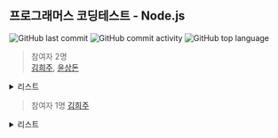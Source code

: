 ## 프로그래머스 코딩테스트 - Node.js

![GitHub last commit](https://img.shields.io/github/last-commit/hee-ju-kim/programmers_node)
![GitHub commit activity](https://img.shields.io/github/commit-activity/m/hee-ju-kim/programmers_node)
![GitHub top language](https://img.shields.io/github/languages/top/hee-ju-kim/programmers_node?color=yellow&logo=Java)


> 참여자 2명  
[김희주](https://github.com/hee-ju-kim), [윤상돈](https://github.com/kpzzy)

<details>
  <summary>리스트</summary>

  | level | 제목                                                                                                                                                                                         |날짜|
  | ----- | -------------------------------------------------------------------------------------------------------------------------------------------------------------------------------------------- |--|
  | 2     | [기능개발](https://github.com/hee-ju-kim/programmers_node/tree/main/practice/007_%EA%B8%B0%EB%8A%A5%EA%B0%9C%EB%B0%9C)                                                                                       |20240920|
  | 1     | [성격 유형 검사하기](https://github.com/hee-ju-kim/programmers_node/tree/main/practice/006_%EC%84%B1%EA%B2%A9%20%EC%9C%A0%ED%98%95%20%EA%B2%80%EC%82%AC%ED%95%98%EA%B8%B0)                                                                                       |20240919|
  | 1     | [로또의 최고 순위와 최저 순위](https://github.com/hee-ju-kim/programmers_node/tree/main/practice/005_%EB%A1%9C%EB%98%90%EC%9D%98%20%EC%B5%9C%EA%B3%A0%20%EC%88%9C%EC%9C%84%EC%99%80%20%EC%B5%9C%EC%A0%80%20%EC%88%9C%EC%9C%84)                                                                                       |20240919|
  | 1     | [추억 점수](https://github.com/hee-ju-kim/programmers_node/tree/main/practice/002_%EC%B6%94%EC%96%B5%EC%A0%90%EC%88%98)                                                                                       |20240912|
  | 1     | [동영상 재생기](https://github.com/hee-ju-kim/programmers_node/tree/main/practice/001_%EB%8F%99%EC%98%81%EC%83%81%20%EC%9E%AC%EC%83%9D%EA%B8%B0)                                                                                                      |20240911|
</details>

> 참여자 1명
[김희주](https://github.com/hee-ju-kim)
<details>
  <summary>리스트</summary>

  | level | 제목                                                                                                                                                                                         |날짜|
  | ----- | -------------------------------------------------------------------------------------------------------------------------------------------------------------------------------------------- |--|
  | 1     | [x만큼 간격이 있는 n개의 숫자]([https://github.com/hee-ju-kim/programmers_node/tree/main/practice/009_K%EB%B2%88%EC%A7%B8%EC%88%98](https://github.com/hee-ju-kim/programmers_node/tree/main/practice/010_x%EB%A7%8C%ED%81%BC%20%EA%B0%84%EA%B2%A9%EC%9D%B4%20%EC%9E%88%EB%8A%94%20n%EA%B0%9C%EC%9D%98%20%EC%88%AB%EC%9E%90))                                                                                                      |20240921|
  | 1     | [K번째수](https://github.com/hee-ju-kim/programmers_node/tree/main/practice/009_K%EB%B2%88%EC%A7%B8%EC%88%98)                                                                                                      |20240921|
  | 1     | [짝수와 홀수](https://github.com/hee-ju-kim/programmers_node/tree/main/practice/008_%EC%A7%9D%EC%88%98%EC%99%80%20%ED%99%80%EC%88%98)                                                                                                      |20240921|
  | 0     | [카운트 업](https://github.com/hee-ju-kim/programmers_node/tree/main/practice/004_%EC%B9%B4%EC%9A%B4%ED%8A%B8%20%EC%97%85)                                                                                                      |20240919|
  | 0     | [주사위 게임2](https://github.com/hee-ju-kim/programmers_node/tree/main/practice/003_%EC%A3%BC%EC%82%AC%EC%9C%84%EA%B2%8C%EC%9E%84)                                                                                                      |20240913|
</details>
